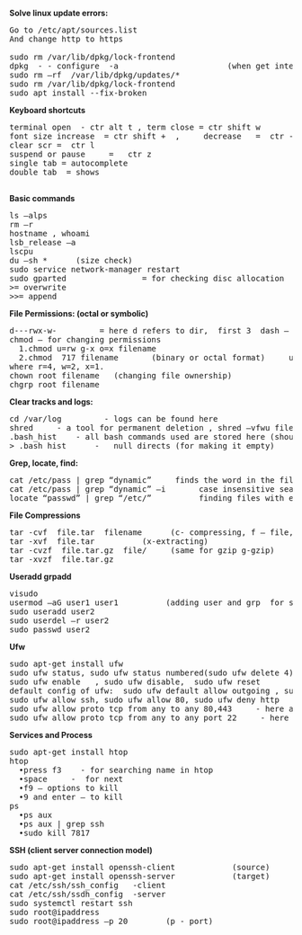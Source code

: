 **Solve linux update errors:**
<pre>
Go to /etc/apt/sources.list
And change http to https

sudo rm /var/lib/dpkg/lock-frontend
dpkg  - - configure  -a                       (when get interrupted during installation) or
sudo rm –rf  /var/lib/dpkg/updates/*
sudo rm /var/lib/dpkg/lock-frontend
sudo apt install --fix-broken
</pre>



**Keyboard shortcuts**
<pre>
terminal open  - ctr alt t , term close = ctr shift w
font size increase  = ctr shift +  ,     decrease   =  ctr -
clear scr =  ctr l
suspend or pause     =   ctr z
single tab = autocomplete
double tab  = shows

</pre>

**Basic commands**
<pre>
ls –alps
rm –r
hostname , whoami
lsb_release –a
lscpu
du –sh *      (size check)
sudo service network-manager restart	
sudo gparted                = for checking disc allocation
>= overwrite
>>= append
</pre>


**File Permissions: (octal or symbolic)**
<pre>
d---rwx-w-         = here d refers to dir,  first 3  dash – owner perm, second 3 dash – group perm , next 3 dash – all other users perm
chmod – for changing permissions
  1.chmod u=rw g-x o=x filename
  2.chmod  717 filename       (binary or octal format)     use –r for recursive dir.
where r=4, w=2, x=1.
chown root filename   (changing file ownership)
chgrp root filename
</pre>

**Clear tracks and logs:**
<pre>
cd /var/log         - logs can be found here
shred     - a tool for permanent deletion , shred –vfwu filename    (permanently deletes any file using overwriting 01 method) 
.bash_hist    - all bash commands used are stored here (should be deleted using shred)
> .bash_hist      -   null directs (for making it empty)
</pre>

**Grep, locate, find:**
<pre>
cat /etc/pass | grep “dynamic”     finds the word in the file
cat /etc/pass | grep “dynamic” –i       case insensitive search
locate “passwd” | grep “/etc/”          finding files with ease
</pre>

**File Compressions**
<pre>
tar -cvf  file.tar  filename      (c- compressing, f – file, v -verbose) 
tar -xvf  file.tar          (x-extracting)
tar -cvzf  file.tar.gz  file/     (same for gzip g-gzip)
tar -xvzf  file.tar.gz  
</pre>

**Useradd grpadd**
<pre>
visudo
usermod –aG user1 user1          (adding user and grp  for sudo cmds)
sudo useradd user2
sudo userdel –r user2
sudo passwd user2
</pre>

**Ufw**  
<pre>
sudo apt-get install ufw
sudo ufw status, sudo ufw status numbered(sudo ufw delete 4)
sudo ufw enable   , sudo ufw disable,  sudo ufw reset
default config of ufw:  sudo ufw default allow outgoing , sudo ufw default deny incoming
sudo ufw allow ssh, sudo ufw allow 80, sudo ufw deny http
sudo ufw allow proto tcp from any to any 80,443     - here any is any ipaddress 
sudo ufw allow proto tcp from any to any port 22     - here any is any ipaddress  any port is port
</pre>

**Services and Process**
<pre>
sudo apt-get install htop
htop
  •press f3    - for searching name in htop 
  •space     -  for next
  •f9 – options to kill
  •9 and enter – to kill
ps
  •ps aux   
  •ps aux | grep ssh
  •sudo kill 7817
</pre>

**SSH         (client server connection model)**
<pre>
sudo apt-get install openssh-client            (source)
sudo apt-get install openssh-server            (target)
cat /etc/ssh/ssh_config   -client
cat /etc/ssh/ssdh_config  -server
sudo systemctl restart ssh
sudo root@ipaddress
sudo root@ipaddress –p 20        (p - port)
</pre>








